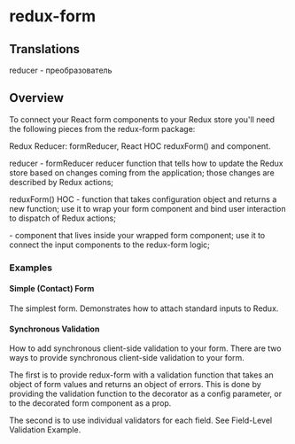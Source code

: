 # redux-form

## Translations
reducer - преобразователь

## Overview
To connect your React form components to your Redux store you'll need the following pieces from the redux-form package:

Redux Reducer: formReducer,
React HOC reduxForm() and <Field /> component.

reducer - 
formReducer	reducer	function that tells how to update the Redux store based on changes coming from the application; those changes are described by Redux actions;

reduxForm()	HOC - 
function that takes configuration object and returns a new function; use it to wrap your form component and bind user interaction to dispatch of Redux actions;

<Field /> -
component that lives inside your wrapped form component; use it to connect the input components to the redux-form logic;


### Examples

#### Simple (Contact) Form
The simplest form. Demonstrates how to attach standard inputs to Redux.

#### Synchronous Validation
How to add synchronous client-side validation to your form.
There are two ways to provide synchronous client-side validation to your form.

The first is to provide redux-form with a validation function that takes an object of form values and returns an object of errors. This is done by providing the validation function to the decorator as a config parameter, or to the decorated form component as a prop.

The second is to use individual validators for each field. See Field-Level Validation Example.